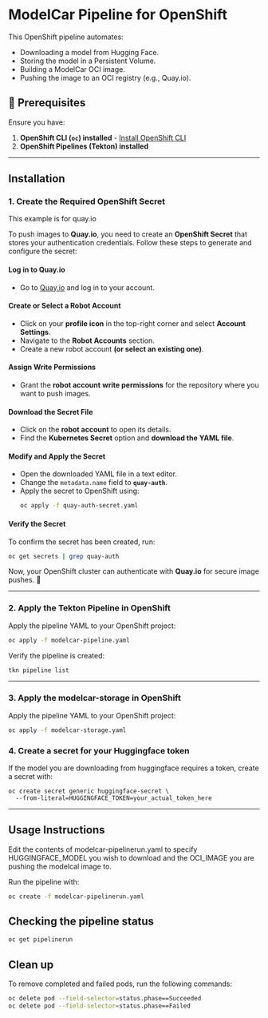 
# ModelCar Pipeline for OpenShift

This OpenShift pipeline automates:
- Downloading a model from Hugging Face.
- Storing the model in a Persistent Volume.
- Building a ModelCar OCI image.
- Pushing the image to an OCI registry (e.g., Quay.io).

## 🚀 Prerequisites

Ensure you have:
1. **OpenShift CLI (`oc`) installed** - [Install OpenShift CLI](https://docs.openshift.com/container-platform/latest/cli_reference/openshift_cli/getting-started-cli.html)
2. **OpenShift Pipelines (Tekton) installed**

---

## Installation

### 1. Create the Required OpenShift Secret

This example is for quay.io

To push images to **Quay.io**, you need to create an **OpenShift Secret** that stores your authentication credentials. Follow these steps to generate and configure the secret:  

#### Log in to Quay.io
- Go to [Quay.io](https://quay.io/) and log in to your account.  

#### Create or Select a Robot Account
- Click on your **profile icon** in the top-right corner and select **Account Settings**.  
- Navigate to the **Robot Accounts** section.  
- Create a new robot account **(or select an existing one)**.  

#### Assign Write Permissions  
- Grant the **robot account** **write permissions** for the repository where you want to push images.  

#### Download the Secret File  
- Click on the **robot account** to open its details.  
- Find the **Kubernetes Secret** option and **download the YAML file**.  

#### Modify and Apply the Secret  
- Open the downloaded YAML file in a text editor.  
- Change the `metadata.name` field to **`quay-auth`**.  
- Apply the secret to OpenShift using:  
  ```sh
  oc apply -f quay-auth-secret.yaml
  ```

#### Verify the Secret  
To confirm the secret has been created, run:  
```sh
oc get secrets | grep quay-auth
```

Now, your OpenShift cluster can authenticate with **Quay.io** for secure image pushes. 🚀

---

### 2. Apply the Tekton Pipeline in OpenShift
Apply the pipeline YAML to your OpenShift project:
```sh
oc apply -f modelcar-pipeline.yaml
```

Verify the pipeline is created:
```sh
tkn pipeline list
```

---

### 3. Apply the modelcar-storage in OpenShift

Apply the pipeline YAML to your OpenShift project:
```sh
oc apply -f modelcar-storage.yaml
```

### 4. Create a secret for your Huggingface token

If the model you are downloading from huggingface requires a token, create a secret with:

```
oc create secret generic huggingface-secret \
  --from-literal=HUGGINGFACE_TOKEN=your_actual_token_here
```

---

## Usage Instructions

Edit the contents of modelcar-pipelinerun.yaml to specify HUGGINGFACE_MODEL you wish to download and the OCI_IMAGE you are pushing the modelcal image to.

Run the pipeline with:

```sh
oc create -f modelcar-pipelinerun.yaml

```

## Checking the pipeline status

```sh
oc get pipelinerun
```

## Clean up

To remove completed and failed pods, run the following commands:

```sh
oc delete pod --field-selector=status.phase==Succeeded
oc delete pod --field-selector=status.phase==Failed
```